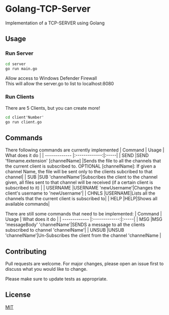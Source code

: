 # Golang-TCP-Server

Implementation of a TCP-SERVER using Golang

## Usage

### Run Server
```cmd
cd server
go run main.go
```
Allow access to Windows Defender Firewall<br />
This will allow the server.go to list to localhost:8080

### Run Clients
There are 5 Clients, but you can create more!
```cmd
cd client'Number'
go run client.go
```

## Commands
There following commands are currently implemented
| Command        | Usage           | What does it do  |
| ------------- |:-------------:|:-----|
| SEND      |SEND 'filename.extension' [channelName] |Sends the file to all the channels that the current client is subscribed to. OPTIONAL [channelName]: If given a channel Name, the file will be sent only to the clients subcribed to that channel|
| SUB      |SUB 'channelName'|Subscribes the client to the channel given, all files sent to that channel will be received (if a certain client is subscribed to it) |
| USERNAME |USERNAME 'newUsername'|Changes the client's username to 'newUsername'|
| CHNLS |USERNAME|Lists all the channels that the current client is subscribed to|
| HELP |HELP|Shows all available commands|

There are still some commands that need to be implemented:
| Command        | Usage           | What does it do  |
| ------------- |:-------------:|:-----|
| MSG |MSG 'messageBody' 'channelName'|SENDS a message to all the clients subscribed to channel 'channelName'|
| UNSUB      |UNSUB 'channelName'|Un-Subscribes the client from the channel 'channelName |

## Contributing
Pull requests are welcome. For major changes, please open an issue first to discuss what you would like to change.

Please make sure to update tests as appropriate.

## License
[MIT](https://choosealicense.com/licenses/mit/)
